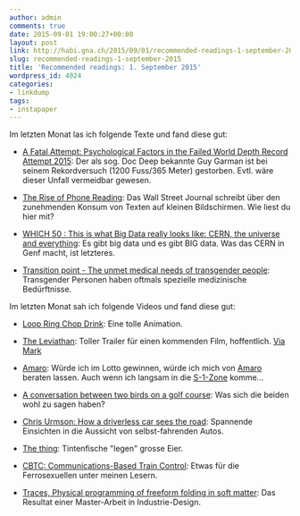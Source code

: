 ```yaml
---
author: admin
comments: true
date: 2015-09-01 19:00:27+00:00
layout: post
link: http://habi.gna.ch/2015/09/01/recommended-readings-1-september-2015/
slug: recommended-readings-1-september-2015
title: 'Recommended readings: 1. September 2015'
wordpress_id: 4024
categories:
- linkdump
tags:
- instapaper
---
```


Im letzten Monat las ich folgende Texte und fand diese gut:





  * [A Fatal Attempt: Psychological Factors in the Failed World Depth Record Attempt 2015](http://scubatechphilippines.com/scuba_blog/guy-garman-world-depth-record-fatal-dive/): Der als sog. Doc Deep bekannte Guy Garman ist bei seinem Rekordversuch (1200 Fuss/365 Meter) gestorben. Evtl. wäre dieser Unfall vermeidbar gewesen.


  * [The Rise of Phone Reading](http://www.wsj.com/articles/the-rise-of-phone-reading-1439398395): Das Wall Street Journal schreibt über den zunehmenden Konsum von Texten auf kleinen Bildschirmen. Wie liest du hier mit?


  * [WHICH 50 : This is what Big Data really looks like: CERN, the universe and everything](http://which-50.com/blog/2015/august/03/this-is-what-big-data-really-looks-like-cern-the-universe-and-everything/): Es gibt big data und es gibt BIG data. Was das CERN in Genf macht, ist letzteres.


  * [Transition point - The unmet medical needs of transgender people](http://sm.stanford.edu/archive/stanmed/2012spring/article7.html): Transgender Personen haben oftmals spezielle medizinische Bedürftnisse.



Im letzten Monat sah ich folgende Videos und fand diese gut:



  * [Loop Ring Chop Drink](https://vimeo.com/95399265): Eine tolle Animation.


  * [The Leviathan](https://vimeo.com/122368314): Toller Trailer für einen kommenden Film, hoffentlich. [Via Mark](http://permanenttourist.ch/2015/08/the-leviathan/)


  * [Amaro](https://vimeo.com/127009770): Würde ich im Lotto gewinnen, würde ich mich von [Amaro](http://www.amarobikes.com/gallery.html) beraten lassen. Auch wenn ich langsam in die [S-1-Zone](http://www.velominati.com/the-rules/#12) komme...


  * [A conversation between two birds on a golf course](https://vimeo.com/85779103): Was sich die beiden wohl zu sagen haben?


  * [Chris Urmson: How a driverless car sees the road](https://www.youtube.com/watch?v=tiwVMrTLUWg): Spannende Einsichten in die Aussicht von selbst-fahrenden Autos.


  * [The thing](https://vimeo.com/133076936): Tintenfische "legen" grosse Eier.


  * [CBTC: Communications-Based Train Control](https://www.youtube.com/watch?v=Mjx3S3UjmnA): Etwas für die Ferrosexuellen unter meinen Lesern.


  * [Traces, Physical programming of freeform folding in soft matter](https://vimeo.com/133662815): Das Resultat einer Master-Arbeit in Industrie-Design.


